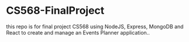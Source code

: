 # CS568-FinalProject
this repo is for final project CS568 using NodeJS, Express, MongoDB and React to create and manage an Events Planner application..
